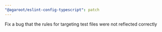 ```yaml
---
"@agaroot/eslint-config-typescript": patch
---
```


Fix a bug that the rules for targeting test files were not reflected correctly

